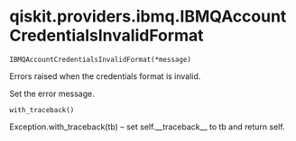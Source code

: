 <span id="qiskit-providers-ibmq-ibmqaccountcredentialsinvalidformat" />

# qiskit.providers.ibmq.IBMQAccountCredentialsInvalidFormat

<span id="undefined" />

`IBMQAccountCredentialsInvalidFormat(*message)`

Errors raised when the credentials format is invalid.

Set the error message.

<span id="undefined" />

`with_traceback()`

Exception.with\_traceback(tb) – set self.\_\_traceback\_\_ to tb and return self.
